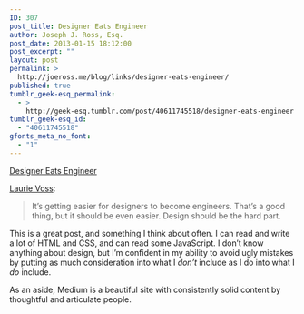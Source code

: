 ```yaml
---
ID: 307
post_title: Designer Eats Engineer
author: Joseph J. Ross, Esq.
post_date: 2013-01-15 18:12:00
post_excerpt: ""
layout: post
permalink: >
  http://joeross.me/blog/links/designer-eats-engineer/
published: true
tumblr_geek-esq_permalink:
  - >
    http://geek-esq.tumblr.com/post/40611745518/designer-eats-engineer
tumblr_geek-esq_id:
  - "40611745518"
gfonts_meta_no_font:
  - "1"
---
```

<a href='https://medium.com/lets-make-things/eca8e839df62'>Designer Eats Engineer</a><div class="link_description"><p><a href="http://seldo.tumblr.com/post/40560033179/designer-eats-engineer" target="_blank">Laurie Voss</a>:</p>

<blockquote>
  <p>It’s getting easier for designers to become engineers. That’s a good thing, but it should be even easier. Design should be the hard part.</p>
</blockquote>

<p>This is a great post, and something I think about often. I can read and write a lot of HTML and CSS, and can read some JavaScript. I don&#8217;t know anything about design, but I&#8217;m confident in my ability to avoid ugly mistakes by putting as much consideration into what I <em>don&#8217;t</em> include as I do into what I <em>do</em> include.</p>

<p>As an aside, Medium is a beautiful site with consistently solid content by thoughtful and articulate people.</p></div>